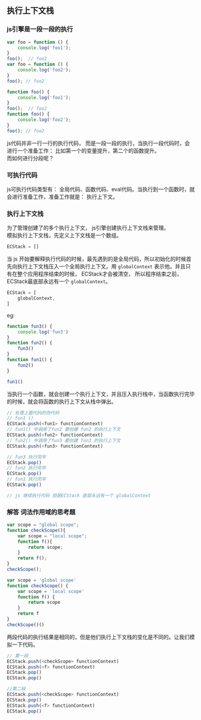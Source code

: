## 执行上下文栈
### js引擎是一段一段的执行
```js
var foo = function () {
    console.log('foo1');
}
foo();  // foo1
var foo = function () {
    console.log('foo2');
}
foo(); // foo2

function foo() {
    console.log('foo1');
}
foo();  // foo2
function foo() {
    console.log('foo2');
}
foo(); // foo2
```
js代码并非一行一行的执行代码， 而是一段一段的执行，当执行一段代码时，会进行一个准备工作： 比如第一个的变量提升，第二个的函数提升。<br>
而如何进行分段呢？

### 可执行代码
js可执行代码类型有： 全局代码、函数代码、eval代码。当执行到一个函数时，就会进行准备工作，准备工作就是： 执行上下文。

### 执行上下文栈
为了管理创建了的多个执行上下文， js引擎创建执行上下文栈来管理。<br>
模拟执行上下文栈，先定义上下文栈是一个数组。
```js
ECStack = []
```
当 js 开始要解释执行代码的时候，最先遇到的是全局代码，所以初始化的时候首先向执行上下文栈压入一个全局执行上下文。用 `globalContext` 表示他。并且只有在整个应用程序结束的时候， ECStack才会被清空， 所以程序结束之前， ECStack最底部永远有一个 `globalContext`。
```js
ECStack = [
    globalContext,
]
```
eg:
```js
function fun3() {
    console.log('fun3')
}
function fun2() {
    fun3()
}
function fun1() {
    fun2()
}

fun1()
```
当执行一个函数，就会创建一个执行上下文，并且压入执行栈中，当函数执行完毕的时候，就会将函数的执行上下文从栈中弹出。
```js
// 处理上面代码的伪代码
// fun1 ()
ECStack.push(<fun1> functionContext)
// fun1() 中调用了fun2 要创建 fun2 的执行上下文
ECStack.push(<fun2> functionContext)
// fun2() 中调用了fun3 要创建 fun3 的执行上下文
ECStack.push(<fun3> functionContext)

// fun3 执行完毕
ECStack.pop()
// fun2 执行完毕
ECStack.pop()
// fun1 执行完毕
ECStack.pop()

// js 继续执行代码 但是ECStack 底层永远有一个 globalContext
```
### 解答 词法作用域的思考题
```js
var scope = "global scope";
function checkScope(){
    var scope = "local scope";
    function f(){
        return scope;
    }
    return f();
}
checkScope();
```
```js
var scope = 'global scope'
function checkScope() {
    var scope = 'local scope'
    function f() {
        return scope
    }
    return f
}
checkScope()()
```
两段代码的执行结果是相同的，但是他们执行上下文栈的变化是不同的。让我们模拟一下代码。<br>
```js
// 第一段
ECStack.push(<checkScope> functionContext)
ECStack.push(<f> functionContext)
ECStack.pop()
ECStack.pop()
```
```js
//第二段
ECStack.push(<checkScope> functionContext)
ECStack.pop()
ECStack.push(<f> functionContext)
ECStack.pop()
```
